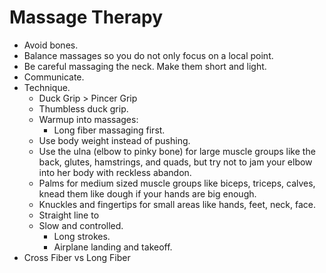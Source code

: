 # Massage Therapy

- Avoid bones.
- Balance massages so you do not only focus on a local point.
- Be careful massaging the neck. Make them short and light.
- Communicate.
- Technique.
  - Duck Grip > Pincer Grip
  - Thumbless duck grip.
  - Warmup into massages:
    - Long fiber massaging first.
  - Use body weight instead of pushing.
  - Use the ulna (elbow to pinky bone) for large muscle groups like the back, glutes, hamstrings, and quads, but try not to jam your elbow into her body with reckless abandon.
  - Palms for medium sized muscle groups like biceps, triceps, calves, knead them like dough if your hands are big enough.
  - Knuckles and fingertips for small areas like hands, feet, neck, face.
  - Straight line to
  - Slow and controlled.
    - Long strokes.
    - Airplane landing and takeoff.
- Cross Fiber vs Long Fiber
